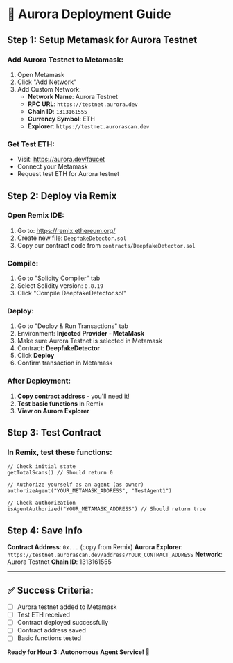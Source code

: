 # 🚀 Aurora Deployment Guide

## Step 1: Setup Metamask for Aurora Testnet

### Add Aurora Testnet to Metamask:
1. Open Metamask
2. Click "Add Network" 
3. Add Custom Network:
   - **Network Name**: Aurora Testnet
   - **RPC URL**: `https://testnet.aurora.dev`
   - **Chain ID**: `1313161555`
   - **Currency Symbol**: ETH
   - **Explorer**: `https://testnet.aurorascan.dev`

### Get Test ETH:
- Visit: https://aurora.dev/faucet
- Connect your Metamask
- Request test ETH for Aurora testnet

## Step 2: Deploy via Remix

### Open Remix IDE:
1. Go to: https://remix.ethereum.org/
2. Create new file: `DeepfakeDetector.sol`
3. Copy our contract code from `contracts/DeepfakeDetector.sol`

### Compile:
1. Go to "Solidity Compiler" tab
2. Select Solidity version: `0.8.19`
3. Click "Compile DeepfakeDetector.sol"

### Deploy:
1. Go to "Deploy & Run Transactions" tab
2. Environment: **Injected Provider - MetaMask**
3. Make sure Aurora Testnet is selected in Metamask
4. Contract: **DeepfakeDetector**
5. Click **Deploy**
6. Confirm transaction in Metamask

### After Deployment:
1. **Copy contract address** - you'll need it!
2. **Test basic functions** in Remix
3. **View on Aurora Explorer**

## Step 3: Test Contract

### In Remix, test these functions:
```solidity
// Check initial state
getTotalScans() // Should return 0

// Authorize yourself as an agent (as owner)
authorizeAgent("YOUR_METAMASK_ADDRESS", "TestAgent1")

// Check authorization
isAgentAuthorized("YOUR_METAMASK_ADDRESS") // Should return true
```

## Step 4: Save Info

**Contract Address**: `0x...` (copy from Remix)
**Aurora Explorer**: `https://testnet.aurorascan.dev/address/YOUR_CONTRACT_ADDRESS`
**Network**: Aurora Testnet
**Chain ID**: 1313161555

---

## ✅ Success Criteria:
- [ ] Aurora testnet added to Metamask
- [ ] Test ETH received
- [ ] Contract deployed successfully
- [ ] Contract address saved
- [ ] Basic functions tested

**Ready for Hour 3: Autonomous Agent Service! 🤖** 